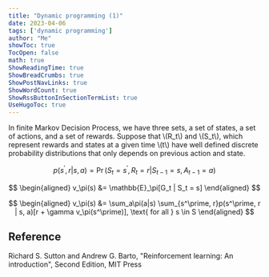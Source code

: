 ```yaml
---
title: "Dynamic programming (1)" 
date: 2023-04-06
tags: ['dynamic programming']
author: "Me"
showToc: true
TocOpen: false
math: true
ShowReadingTime: true
ShowBreadCrumbs: true
ShowPostNavLinks: true
ShowWordCount: true
ShowRssButtonInSectionTermList: true
UseHugoToc: true
---
```


In finite Markov Decision Process, we have three sets, a set of states, a set of actions, and a set of rewards.  Suppose that \\(R_t\\) and \\(S_t\\), which represent rewards and states at a given time \\(t\\) have well defined discrete probability distributions that only depends on previous action and state. 

$$ 
p(s^\prime, r | s, a) =\Pr(S_t=s^\prime,  R_t=r | S_{t-1}=s, A_{t-1}=a) 
$$ 

$$ 
\begin{aligned}
v_\pi(s) 
&= \mathbb{E}_\pi[G_t | S_t = s]
\end{aligned}
$$ 

$$ 
\begin{aligned}
v_\pi(s) 
&= \sum_a\pi(a|s) \sum_{s^\prime, r}p(s^\prime, r | s, a)[r + \gamma v_\pi(s^\prime)], \text{ for all } s \in S
\end{aligned}
$$ 

## Reference 

Richard S. Sutton and Andrew G. Barto, "Reinforcement learning: An introduction", Second Edition, MIT Press
